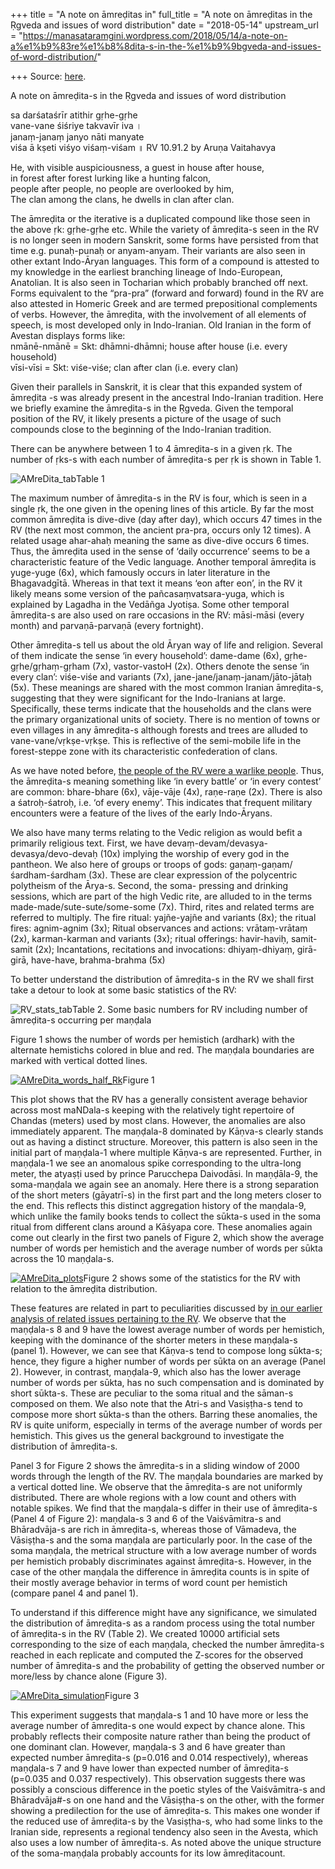 +++
title = "A note on āmreḍitas in"
full_title = "A note on āmreḍitas in the Ṛgveda and issues of word distribution"
date = "2018-05-14"
upstream_url = "https://manasataramgini.wordpress.com/2018/05/14/a-note-on-a%e1%b9%83re%e1%b8%8dita-s-in-the-%e1%b9%9bgveda-and-issues-of-word-distribution/"

+++
Source: [here](https://manasataramgini.wordpress.com/2018/05/14/a-note-on-a%e1%b9%83re%e1%b8%8dita-s-in-the-%e1%b9%9bgveda-and-issues-of-word-distribution/).

A note on āmreḍita-s in the Ṛgveda and issues of word distribution

sa darśataśrīr atithir gṛhe-gṛhe  
vane-vane śiśriye takvavīr iva ।  
janaṃ-janaṃ janyo nāti manyate  
viśa ā kṣeti viśyo viśaṃ-viśam ॥ RV 10.91.2 by Aruṇa Vaitahavya

He, with visible auspiciousness, a guest in house after house,  
in forest after forest lurking like a hunting falcon,  
people after people, no people are overlooked by him,  
The clan among the clans, he dwells in clan after clan.

The āmreḍita or the iterative is a duplicated compound like those seen in the above ṛk: gṛhe-gṛhe etc. While the variety of āmreḍita-s seen in the RV is no longer seen in modern Sanskrit, some forms have persisted from that time e.g. punaḥ-punaḥ or anyam-anyam. Their variants are also seen in other extant Indo-Āryan languages. This form of a compound is attested to my knowledge in the earliest branching lineage of Indo-European, Anatolian. It is also seen in Tocharian which probably branched off next. Forms equivalent to the “pra-pra” (forward and forward) found in the RV are also attested in Homeric Greek and are termed prepositional complements of verbs. However, the āmreḍita, with the involvement of all elements of speech, is most developed only in Indo-Iranian. Old Iranian in the form of Avestan displays forms like:  
nmānē-nmānē = Skt: dhāmni-dhāmni; house after house (i.e. every household)  
vīsi-vīsi = Skt: viśe-viśe; clan after clan (i.e. every clan)

Given their parallels in Sanskrit, it is clear that this expanded system of āmreḍita -s was already present in the ancestral Indo-Iranian tradition. Here we briefly examine the āmreḍita-s in the Ṛgveda. Given the temporal position of the RV, it likely presents a picture of the usage of such compounds close to the beginning of the Indo-Iranian tradition.

There can be anywhere between 1 to 4 āmreḍita-s in a given ṛk. The number of ṛks-s with each number of āmreḍita-s per ṛk is shown in Table 1.

![AMreDita_tab](https://manasataramgini.files.wordpress.com/2018/05/amredita_tab.jpg?w=215&h=213)Table 1

The maximum number of āmreḍita-s in the RV is four, which is seen in a single ṛk, the one given in the opening lines of this article. By far the most common āmreḍita is dive-dive (day after day), which occurs 47 times in the RV (the next most common, the ancient pra-pra, occurs only 12 times). A related usage ahar-ahaḥ meaning the same as dive-dive occurs 6 times. Thus, the āmreḍita used in the sense of ‘daily occurrence’ seems to be a characteristic feature of the Vedic language. Another temporal āmreḍita is yuge-yuge (6x), which famously occurs in later literature in the Bhagavadgītā. Whereas in that text it means ‘eon after eon’, in the RV it likely means some version of the pañcasaṃvatsara-yuga, which is explained by Lagadha in the Vedāñga Jyotiṣa. Some other temporal āmreḍita-s are also used on rare occasions in the RV: māsi-māsi (every month) and parvaṇā-parvaṇā (every fortnight).

Other āmreḍita-s tell us about the old Āryan way of life and religion. Several of them indicate the sense ‘in every household’: dame-dame (6x), gṛhe-gṛhe/gṛhaṃ-gṛham (7x), vastor-vastoH (2x). Others denote the sense ‘in every clan’: viśe-viśe and variants (7x), jane-jane/janaṃ-janam/jāto-jātaḥ (5x). These meanings are shared with the most common Iranian āmreḍita-s, suggesting that they were significant for the Indo-Iranians at large. Specifically, these terms indicate that the households and the clans were the primary organizational units of society. There is no mention of towns or even villages in any āmreḍita-s although forests and trees are alluded to vane-vane/vṛkṣe-vṛkṣe. This is reflective of the semi-mobile life in the forest-steppe zone with its characteristic confederation of clans.

As we have noted before, [the people of the RV were a warlike people](https://manasataramgini.wordpress.com/2017/08/06/a-note-on-the-cow-the-horse-and-the-chariot-in-the-%E1%B9%9Bgveda/). Thus, the āmreḍita-s meaning something like ‘in every battle’ or ‘in every contest’ are common: bhare-bhare (6x), vāje-vāje (4x), raṇe-raṇe
(2x). There is also a śatroḥ-śatroḥ, i.e. ‘of every enemy’. This
indicates that frequent military encounters were a feature of the lives of the early Indo-Āryans.

We also have many terms relating to the Vedic religion as would befit a primarily religious text. First, we have devaṃ-devam/devasya-devasya/devo-devaḥ (10x) implying the worship of every god in the pantheon. We also here of groups or troops of gods: gaṇaṃ-gaṇam/śardham-śardham (3x). These are clear expression of the polycentric polytheism of the Ārya-s. Second, the soma- pressing and drinking sessions, which are part of the high Vedic rite, are alluded to in the terms made-made/sute-sute/some-some (7x). Third, rites and related terms are referred to multiply. The fire ritual: yajñe-yajñe and variants (8x); the ritual fires: agnim-agnim (3x); Ritual observances and actions: vrātaṃ-vrātaṃ (2x), karman-karman and variants (3x); ritual offerings: havir-haviḥ, samit-samit (2x); Incantations, recitations and invocations: dhiyaṃ-dhiyaṃ, girā-girā, have-have, brahma-brahma (5x)

To better understand the distribution of āmreḍita-s in the RV we shall first take a detour to look at some basic statistics of the RV:

![RV_stats_tab](https://manasataramgini.files.wordpress.com/2018/05/rv_stats_tab.jpg?w=651&h=409)Table 2. Some basic numbers for RV including number of āmreḍita-s occurring per maṇḍala

Figure 1 shows the number of words per hemistich (ardhark) with the alternate hemistichs colored in blue and red. The maṇḍala boundaries are marked with vertical dotted lines.

[![AMreDita_words_half_Rk](https://manasataramgini.files.wordpress.com/2018/05/amredita_words_half_rk.png?w=640)](https://manasataramgini.files.wordpress.com/2018/05/amredita_words_half_rk.png)Figure 1

This plot shows that the RV has a generally consistent average behavior across most maNDala-s keeping with the relatively tight repertoire of Chandas (meters) used by most clans. However, the anomalies are also immediately apparent. The maṇḍala-8 dominated by Kāṇva-s clearly stands out as having a distinct structure. Moreover, this pattern is also seen in the initial part of maṇḍala-1 where multiple Kāṇva-s are represented. Further, in maṇḍala-1 we see an anomalous spike corresponding to the ultra-long meter, the atyaṣṭi used by prince Parucchepa Daivodāsi. In maṇḍāla-9, the soma-maṇḍala we again see an anomaly. Here there is a strong separation of the short meters (gāyatrī-s) in the first part and the long meters closer to the end. This reflects this distinct aggregation history of the maṇḍala-9, which unlike the family books tends to collect the sūkta-s used in the soma ritual from different clans around a Kāśyapa core. These anomalies again come out clearly in the first two panels of Figure 2, which show the average number of words per hemistich and the average number of words per sūkta across the 10 maṇḍala-s.

[![AMreDita_plots](https://manasataramgini.files.wordpress.com/2018/05/amredita_plots.png?w=640)](https://manasataramgini.files.wordpress.com/2018/05/amredita_plots.png)Figure 2 shows some of the statistics for the RV with relation to the āmreḍita distribution.

These features are related in part to peculiarities discussed by [in our earlier analysis of related issues pertaining to the RV](https://manasataramgini.wordpress.com/2009/02/08/some-trivia-concering-the-adi-shruti/). We observe that the maṇḍala-s 8 and 9 have the lowest average number of words per hemistich, keeping with the dominance of the shorter meters in these maṇḍala-s (panel 1). However, we can see that Kāṇva-s tend to compose long sūkta-s; hence, they figure a higher number of words per sūkta on an average (Panel 2). However, in contrast, maṇḍala-9, which also has the lower average number of words per sūkta, has no such compensation and is dominated by short sūkta-s. These are peculiar to the soma ritual and the sāman-s composed on them. We also note that the Atri-s and Vasiṣṭha-s tend to compose more short sūkta-s than the others. Barring these anomalies, the RV is quite uniform, especially in terms of the average number of words per hemistich. This gives us the general background to investigate the distribution of āmreḍita-s.

Panel 3 for Figure 2 shows the āmreḍita-s in a sliding window of 2000 words through the length of the RV. The maṇḍala boundaries are marked by a vertical dotted line. We observe that the āmreḍita-s are not uniformly distributed. There are whole regions with a low count and others with notable spikes. We find that the maṇḍala-s differ in their use of āmreḍita-s (Panel 4 of Figure 2): maṇḍala-s 3 and 6 of the Vaiśvāmitra-s and Bhāradvāja-s are rich in āmreḍita-s, whereas those of Vāmadeva, the Vāsiṣṭha-s and the soma maṇḍala are particularly poor. In the case of the soma maṇḍala, the metrical structure with a low average number of words per hemistich probably discriminates against āmreḍita-s. However, in the case of the other maṇḍala the difference in āmreḍita counts is in spite of their mostly average behavior in terms of word count per hemistich (compare panel 4 and panel 1).

To understand if this difference might have any significance, we simulated the distribution of āmreḍita-s as a random process using the total number of āmreḍita-s in the RV (Table 2). We created 10000 artificial sets corresponding to the size of each maṇḍala, checked the number āmreḍita-s reached in each replicate and computed the Z-scores for the observed number of āmreḍita-s and the probability of getting the observed number or more/less by chance alone (Figure 3).

[![AMreDita_simulation](https://manasataramgini.files.wordpress.com/2018/05/amredita_simulation.png?w=640)](https://manasataramgini.files.wordpress.com/2018/05/amredita_simulation.png)Figure 3

This experiment suggests that maṇḍala-s 1 and 10 have more or less the average number of āmreḍita-s one would expect by chance alone. This probably reflects their composite nature rather than being the product of one dominant clan. However, maṇḍala-s 3 and 6 have greater than expected number āmreḍita-s (p=0.016 and 0.014 respectively), whereas maṇḍala-s 7 and 9 have lower than expected number of āmreḍita-s (p=0.035 and 0.037 respectively). This observation suggests there was possibly a conscious difference in the poetic styles of the Vaiśvāmitra-s and Bhāradvāja#-s on one hand and the Vāsiṣṭha-s on the other, with the former showing a predilection for the use of āmreḍita-s. This makes one wonder if the reduced use of āmreḍita-s by the Vasiṣṭha-s, who had some links to the Iranian side, represents a regional tendency also seen in the Avesta, which also uses a low number of āmreḍita-s. As noted above the unique structure of the soma-maṇḍala probably accounts for its low āmreḍitacount.

